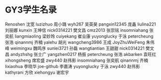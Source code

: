 GY3学生名录
========
Renoshen  沈宽
luzizhuo  周小璐
wyh267    吴英昊
pangxin12345 庞鑫
liulina221 刘丽娜
kunxin 王坤信
nick0314221 樊文昌
cmz2013 张崇铭
insomniahang 张奕航
liangmiaoling 梁妙玲
cuiyekang 崔业康
yuyonglucky  于泳
petercheung 张浩
qinannmj 齐楠
yalehu  胡光 
wangcheng3986 王成
JoyZhuWeiFeng 朱伟峰
weimingxu 魏鸣序
sunlei3721 孙磊 
wangtiantian 王甜甜
nick0314221 樊文昌
andyzhshg 张士广
yangzhen0217 杨振 
petercheung 张浩
akbarken 袁旺红
xihongsheng 席宏盛 
zwy440 赵伟影
insomniahang 张奕航
qinannmj 齐楠 
lixiaohua 李晓华
joe-github 李嘉涛
yuyonglucky  于泳 
zwy440 赵伟影
kathyrani 方欣
xiehongyu 谢宏宇
